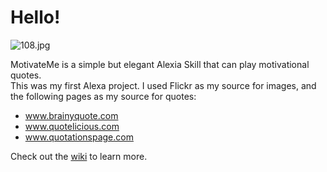 # Hello! #

![108.jpg](https://bitbucket.org/repo/kpooda/images/3883862975-108.jpg)

MotivateMe is a simple but elegant Alexia Skill that can play motivational quotes.  
This was my first Alexa project. I used Flickr as my source for images, and the following pages as my source for quotes:

- www.brainyquote.com
- www.quotelicious.com
- www.quotationspage.com


Check out the [wiki](https://github.com/dvehar/motivateme/wiki) to learn more.
